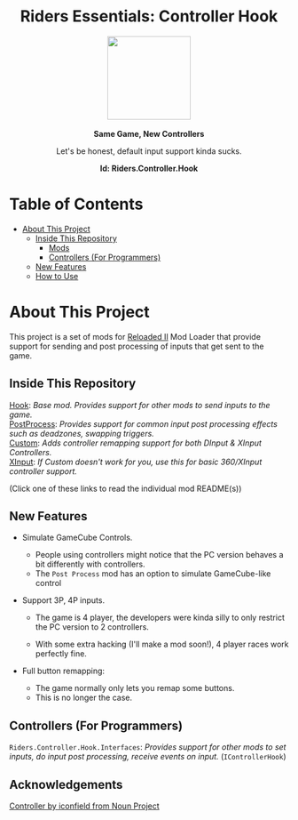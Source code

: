 <div align="center">
	<h1>Riders Essentials: Controller Hook</h1>
	<img src="https://i.imgur.com/BjPn7rU.png" width="150" align="center" />
	<br/> <br/>
	<strong>Same Game, New Controllers</strong>
    <p>Let's be honest, default input support kinda sucks.<br/></p>
<b>Id: Riders.Controller.Hook</b>
</div>

# Table of Contents
- [About This Project](#about-this-project)
  - [Inside This Repository](#inside-this-repository)
      - [Mods](#mods)
      - [Controllers (For Programmers)](#controllers-for-programmers)
  - [New Features](#new-features)
  - [How to Use](#how-to-use)

# About This Project

This project is a set of mods for [Reloaded II](https://github.com/Reloaded-Project/Reloaded-II) Mod Loader that provide support for sending and post processing of inputs that get sent to the game.

## Inside This Repository

[Hook](https://github.com/Sewer56/Riders.Controller.Hook/blob/master/README-HOOK.md): *Base mod. Provides support for other mods to send inputs to the game.*  
[PostProcess](https://github.com/Sewer56/Riders.Controller.Hook/blob/master/README-POSTPROCESS.md): *Provides support for common input post processing effects such as deadzones, swapping triggers.*  
[Custom](https://github.com/Sewer56/Riders.Controller.Hook/blob/master/README-POSTPROCESS.md): *Adds controller remapping support for both DInput & XInput Controllers.*  
[XInput](https://github.com/Sewer56/Riders.Controller.Hook/blob/master/README-XINPUT.md): *If Custom doesn't work for you, use this for basic 360/XInput controller support.*  
 
(Click one of these links to read the individual mod README(s))

## New Features
- Simulate GameCube Controls.
	- People using controllers might notice that the PC version behaves a bit differently with controllers.
	- The `Post Process` mod has an option to simulate GameCube-like control

- Support 3P, 4P inputs.
	- The game is 4 player, the developers were kinda silly to only restrict the PC version to 2 controllers.
	
	- With some extra hacking (I'll make a mod soon!), 4 player races work perfectly fine.
	
- Full button remapping:
	- The game normally only lets you remap some buttons.
	- This is no longer the case.

## Controllers (For Programmers)
`Riders.Controller.Hook.Interfaces`: *Provides support for other mods to set inputs, do input post processing, receive events on input.* (`IControllerHook`)

## Acknowledgements

[Controller by iconfield from Noun Project](https://thenounproject.com/browse/icons/term/controller/)  
